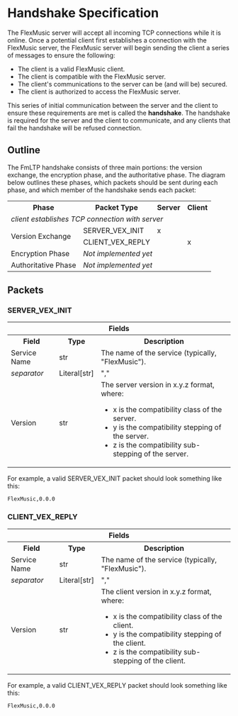 # Handshake Specification

The FlexMusic server will accept all incoming TCP connections while it is online. Once a potential client first establishes a connection with the FlexMusic server, the FlexMusic server will begin sending the client a series of messages to ensure the following:
- The client is a valid FlexMusic client.
- The client is compatible with the FlexMusic server.
- The client's communications to the server can be (and will be) secured.
- The client is authorized to access the FlexMusic server.

This series of initial communication between the server and the client to ensure these requirements are met is called the **handshake**. The handshake is required for the server and the client to communicate, and any clients that fail the handshake will be refused connection.

## Outline

The FmLTP handshake consists of three main portions: the version exchange, the encryption phase, and the authoritative phase. The diagram below outlines these phases, which packets should be sent during each phase, and which member of the handshake sends each packet:

<table>
  <tr>
    <th>Phase</th>
    <th>Packet Type</th>
    <th>Server</th>
    <th>Client</th>
  </tr>
  <tr>
    <td colspan="4"><i>client establishes TCP connection with server</li></td>
  </tr>
  <tr>
    <td rowspan="2">Version Exchange</td>
    <td>SERVER_VEX_INIT</td>
    <td>x</td>
    <td></td>
  </tr>
  <tr>
    <td>CLIENT_VEX_REPLY</td>
    <td></td>
    <td>x</td>
  </tr>
  <tr>
    <td>Encryption Phase</td>
    <td colspan="3"><i>Not implemented yet</i></td>
  </tr>
  <tr>
    <td>Authoritative Phase</td>
    <td colspan="3"><i>Not implemented yet</i></td>
  </tr>
</table>

## Packets
### SERVER_VEX_INIT
<table>
  <tr>
    <th colspan="3"><b>Fields</b></th>
  </tr>
  <tr>
    <th>Field</th>
    <th>Type</th>
    <th>Description</th>
  </tr>
  <tr>
    <td>Service Name</td>
    <td>str</td>
    <td>The name of the service (typically, "FlexMusic").</td>
  </tr>
  <tr>
    <td><i>separator</i></td>
    <td>Literal[str]</td>
    <td>","</td>
  </tr>
  <tr>
    <td>Version</td>
    <td>str</td>
    <td>The server version in x.y.z format, where:
      <ul>
        <li>x is the compatibility class of the server.</li>
        <li>y is the compatibility stepping of the server.</li>
        <li>z is the compatibility sub-stepping of the server.</li>
      </ul>
    </td>
  </tr>
</table>

For example, a valid SERVER_VEX_INIT packet should look something like this:

```
FlexMusic,0.0.0
```
### CLIENT_VEX_REPLY
<table>
  <tr>
    <th colspan="3"><b>Fields</b></th>
  </tr>
  <tr>
    <th>Field</th>
    <th>Type</th>
    <th>Description</th>
  </tr>
  <tr>
    <td>Service Name</td>
    <td>str</td>
    <td>The name of the service (typically, "FlexMusic").</td>
  </tr>
  <tr>
    <td><i>separator</i></td>
    <td>Literal[str]</td>
    <td>","</td>
  </tr>
  <tr>
    <td>Version</td>
    <td>str</td>
    <td>The client version in x.y.z format, where:
      <ul>
        <li>x is the compatibility class of the client.</li>
        <li>y is the compatibility stepping of the client.</li>
        <li>z is the compatibility sub-stepping of the client.</li>
      </ul>
    </td>
  </tr>
</table>

For example, a valid CLIENT_VEX_REPLY packet should look something like this:

```
FlexMusic,0.0.0
```
